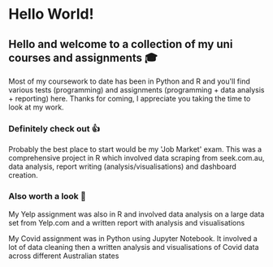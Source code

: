 # Hello World!

## Hello and welcome to a collection of my uni courses and assignments :mortar_board:

Most of my coursework to date has been in Python and R and you'll find various tests (programming) and assignments (programming + data analysis + reporting) here.
Thanks for coming, I appreciate you taking the time to look at my work.

### Definitely  check out :thumbsup:
Probably the best place to start would be my 'Job Market' exam. This was a comprehensive project in R which involved data scraping from seek.com.au, data analysis, report writing (analysis/visualisations) and dashboard creation.

### Also worth a look :eyes:
My Yelp assignment was also in R and involved data analysis on a large data set from Yelp.com and a written report with analysis and visualisations

My Covid assignment was in Python using Jupyter Notebook. It involved a lot of data cleaning then a written analysis and visualisations of Covid data across different Australian states
